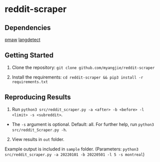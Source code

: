 # reddit-scraper

## Dependencies

[pmaw](https://pypi.org/project/pmaw/)
[langdetect](https://pypi.org/project/langdetect/)

## Getting Started

1. Clone the repository: `git clone github.com/myangjie/reddit-scraper`

2. Install the requirements: `cd reddit-scraper && pip3 install -r requirements.txt`

## Reproducing Results

1. Run `python3 src/reddit_scraper.py -a <after> -b <before> -l <limit> -s <subreddit>`.
* The `-s` argument is optional. Default: all. For further help, run `python3 src/reddit_Scraper.py -h`.

2. View results in `out` folder.

Example output is included in `sample` folder. (Parameters: `python3 src/reddit_scraper.py -a 20220101 -b 20220501 -l 5 -s montreal`)
